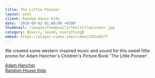 ```yaml
---
title: The Little Pioneer
layout: post
client: Random House Kids
date: '2018-03-02 01:00:00 +0100'
thumbnail: /images/thumbnails/thelittlepioneer.jpg
category: [music, sound, everything]
embed: https://player.vimeo.com/video/258146577
---
```


We created some western-inspired music and sound for this sweet little promo for Adam Hancher's Children's Picture Book 'The Little Pioneer'.

[Adam Hancher](http://adamhancher.co.uk/)  
[Random House Kids](http://www.rhcbooks.com/books/550445/the-little-pioneer-by-adam-hancher)  
